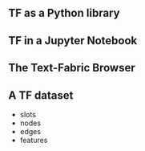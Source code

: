 ## TF as a Python library

## TF in a Jupyter Notebook

## The Text-Fabric Browser

## A TF dataset

*   slots
*   nodes
*   edges
*   features
